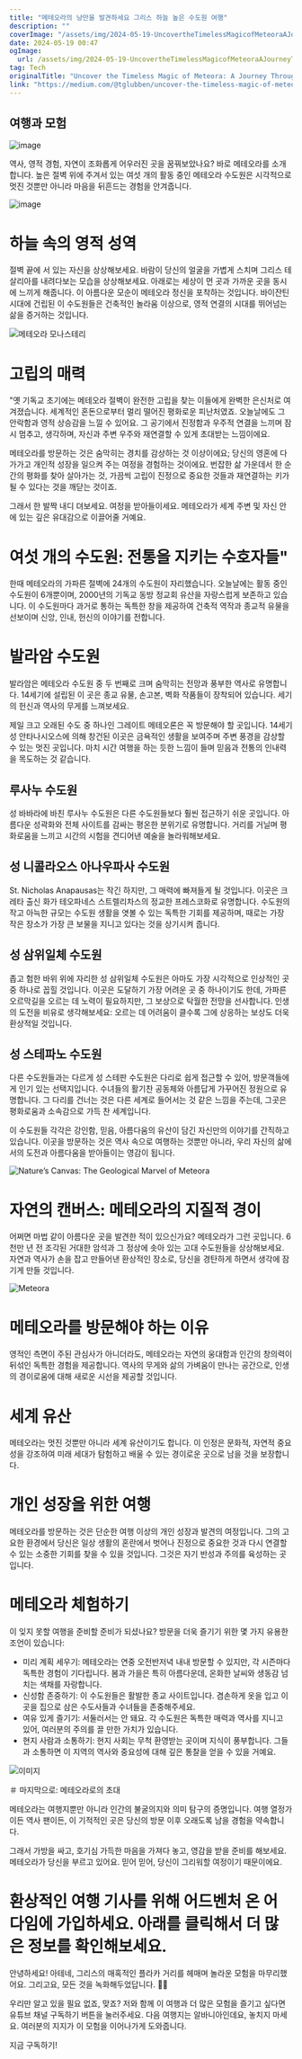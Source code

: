 ```yaml
---
title: "메테오라의 낭만을 발견하세요 그리스 하늘 높은 수도원 여행"
description: ""
coverImage: "/assets/img/2024-05-19-UncovertheTimelessMagicofMeteoraAJourneyThroughGreecesSky-HighMonasteries_0.png"
date: 2024-05-19 00:47
ogImage: 
  url: /assets/img/2024-05-19-UncovertheTimelessMagicofMeteoraAJourneyThroughGreecesSky-HighMonasteries_0.png
tag: Tech
originalTitle: "Uncover the Timeless Magic of Meteora: A Journey Through Greece’s Sky-High Monasteries"
link: "https://medium.com/@tglubben/uncover-the-timeless-magic-of-meteora-a-journey-through-greeces-sky-high-monasteries-af33a5a6d76c"
---
```



## 여행과 모험

![image](/assets/img/2024-05-19-UncovertheTimelessMagicofMeteoraAJourneyThroughGreecesSky-HighMonasteries_0.png)

역사, 영적 경험, 자연이 조화롭게 어우러진 곳을 꿈꿔보았나요? 바로 메테오라를 소개합니다. 높은 절벽 위에 주겨서 있는 여섯 개의 활동 중인 메테오라 수도원은 시각적으로 멋진 것뿐만 아니라 마음을 뒤흔드는 경험을 안겨줍니다.

![image](/assets/img/2024-05-19-UncovertheTimelessMagicofMeteoraAJourneyThroughGreecesSky-HighMonasteries_1.png)

<div class="content-ad"></div>

# 하늘 속의 영적 성역

절벽 끝에 서 있는 자신을 상상해보세요. 바람이 당신의 얼굴을 가볍게 스치며 그리스 테살리아를 내려다보는 모습을 상상해보세요. 아래로는 세상이 먼 곳과 가까운 곳을 동시에 느끼게 해줍니다. 이 아름다운 모순이 메테오라 정신을 포착하는 것입니다. 바이잔틴 시대에 건립된 이 수도원들은 건축적인 놀라움 이상으로, 영적 연결의 시대를 뛰어넘는 삶을 증거하는 것입니다.

![메테오라 모나스테리](/assets/img/2024-05-19-UncovertheTimelessMagicofMeteoraAJourneyThroughGreecesSky-HighMonasteries_2.png)

# 고립의 매력

<div class="content-ad"></div>

"옛 기독교 초기에는 메테오라 절벽이 완전한 고립을 찾는 이들에게 완벽한 은신처로 여겨졌습니다. 세계적인 혼돈으로부터 멀리 떨어진 평화로운 피난처였죠. 오늘날에도 그 안락함과 영적 상승감을 느낄 수 있어요. 그 공기에서 진정함과 우주적 연결을 느끼며 잠시 멈추고, 생각하며, 자신과 주변 우주와 재연결할 수 있게 초대받는 느낌이에요.

메테오라를 방문하는 것은 숨막히는 경치를 감상하는 것 이상이에요; 당신의 영혼에 다가가고 개인적 성장을 일으켜 주는 여정을 경험하는 것이에요. 번잡한 삶 가운데서 한 순간의 평화를 찾아 살아가는 것, 가끔씩 고립이 진정으로 중요한 것들과 재연결하는 키가 될 수 있다는 것을 깨닫는 것이죠.

그래서 한 발짝 내디 뎌보세요. 여정을 받아들이세요. 메테오라가 세계 주변 및 자신 안에 있는 깊은 유대감으로 이끌어줄 거예요.

# 여섯 개의 수도원: 전통을 지키는 수호자들"

<div class="content-ad"></div>

한때 메테오라의 가파른 절벽에 24개의 수도원이 자리했습니다. 오늘날에는 활동 중인 수도원이 6개뿐이며, 2000년의 기독교 동방 정교회 유산을 자랑스럽게 보존하고 있습니다. 이 수도원마다 과거로 통하는 독특한 창을 제공하여 건축적 역작과 종교적 유물을 선보이며 신앙, 인내, 헌신의 이야기를 전합니다.

# 발라암 수도원

발라암은 메테오라 수도원 중 두 번째로 크며 숨막히는 전망과 풍부한 역사로 유명합니다. 14세기에 설립된 이 곳은 종교 유물, 손고본, 벽화 작품들이 장착되어 있습니다. 세기의 헌신과 역사의 무게를 느껴보세요.

<div class="content-ad"></div>

제일 크고 오래된 수도 중 하나인 그레이트 메테오론은 꼭 방문해야 할 곳입니다. 14세기 성 안타나시오스에 의해 창건된 이곳은 금욕적인 생활을 보여주며 주변 풍경을 감상할 수 있는 멋진 곳입니다. 마치 시간 여행을 하는 듯한 느낌이 들며 믿음과 전통의 인내력을 목도하는 것 같습니다.

## 루사누 수도원

성 바바라에 바친 루사누 수도원은 다른 수도원들보다 훨씬 접근하기 쉬운 곳입니다. 아름다운 성곽화와 전체 사이트를 감싸는 평온한 분위기로 유명합니다. 거리를 거닐며 평화로움을 느끼고 시간의 시험을 견디어낸 예술을 놀라워해보세요.

## 성 니콜라오스 아나우파사 수도원

<div class="content-ad"></div>

St. Nicholas Anapausas는 작긴 하지만, 그 매력에 빠져들게 될 것입니다. 이곳은 크레타 출신 화가 테오파네스 스트렐리차스의 정교한 프레스코화로 유명합니다. 수도원의 작고 아늑한 규모는 수도원 생활을 엿볼 수 있는 독특한 기회를 제공하며, 때로는 가장 작은 장소가 가장 큰 보물을 지니고 있다는 것을 상기시켜 줍니다.

## 성 삼위일체 수도원

좁고 험한 바위 위에 자리한 성 삼위일체 수도원은 아마도 가장 시각적으로 인상적인 곳 중 하나로 꼽힐 것입니다. 이곳은 도달하기 가장 어려운 곳 중 하나이기도 한데, 가파른 오르막길을 오르는 데 노력이 필요하지만, 그 보상으로 탁월한 전망을 선사합니다. 인생의 도전을 비유로 생각해보세요: 오르는 데 어려움이 클수록 그에 상응하는 보상도 더욱 환상적일 것입니다.

## 성 스테파노 수도원

<div class="content-ad"></div>

다른 수도원들과는 다르게 성 스테판 수도원은 다리로 쉽게 접근할 수 있어, 방문객들에게 인기 있는 선택지입니다. 수녀들의 활기찬 공동체와 아름답게 가꾸어진 정원으로 유명합니다. 그 다리를 건너는 것은 다른 세계로 들어서는 것 같은 느낌을 주는데, 그곳은 평화로움과 소속감으로 가득 찬 세계입니다.

이 수도원들 각각은 강인함, 믿음, 아름다움의 유산이 담긴 자신만의 이야기를 간직하고 있습니다. 이곳을 방문하는 것은 역사 속으로 여행하는 것뿐만 아니라, 우리 자신의 삶에서의 도전과 아름다움을 받아들이는 영감이 됩니다.

![Nature’s Canvas: The Geological Marvel of Meteora](/assets/img/2024-05-19-UncovertheTimelessMagicofMeteoraAJourneyThroughGreecesSky-HighMonasteries_3.png)

# 자연의 캔버스: 메테오라의 지질적 경이

<div class="content-ad"></div>

어쩌면 마법 같이 아름다운 곳을 발견한 적이 있으신가요? 메테오라가 그런 곳입니다. 6천만 년 전 조각된 거대한 암석과 그 정상에 솟아 있는 고대 수도원들을 상상해보세요. 자연과 역사가 손을 잡고 만들어낸 환상적인 장소로, 당신을 경탄하게 하면서 생각에 잠기게 만들 것입니다.

![Meteora](/assets/img/2024-05-19-UncovertheTimelessMagicofMeteoraAJourneyThroughGreecesSky-HighMonasteries_4.png)

# 메테오라를 방문해야 하는 이유

영적인 측면이 주된 관심사가 아니더라도, 메테오라는 자연의 웅대함과 인간의 창의력이 뒤섞인 독특한 경험을 제공합니다. 역사의 무게와 삶의 가벼움이 만나는 공간으로, 인생의 경이로움에 대해 새로운 시선을 제공할 것입니다.

<div class="content-ad"></div>

# 세계 유산

메테오라는 멋진 것뿐만 아니라 세계 유산이기도 합니다. 이 인정은 문화적, 자연적 중요성을 강조하여 미래 세대가 탐험하고 배울 수 있는 경이로운 곳으로 남을 것을 보장합니다.

# 개인 성장을 위한 여행

메테오라를 방문하는 것은 단순한 여행 이상의 개인 성장과 발견의 여정입니다. 그의 고요한 환경에서 당신은 일상 생활의 혼란에서 벗어나 진정으로 중요한 것과 다시 연결할 수 있는 소중한 기회를 찾을 수 있을 것입니다. 그것은 자기 반성과 주의를 육성하는 곳입니다.

<div class="content-ad"></div>

# 메테오라 체험하기

이 잊지 못할 여행을 준비할 준비가 되셨나요? 방문을 더욱 즐기기 위한 몇 가지 유용한 조언이 있습니다:

- 미리 계획 세우기: 메테오라는 연중 오전반저녁 내내 방문할 수 있지만, 각 시즌마다 독특한 경험이 기다립니다. 봄과 가을은 특히 아름다운데, 온화한 날씨와 생동감 넘치는 색채를 자랑합니다.
- 신성함 존중하기: 이 수도원들은 활발한 종교 사이트입니다. 겸손하게 옷을 입고 이곳을 집으로 삼은 수도사들과 수녀들을 존중해주세요.
- 여유 있게 즐기기: 서둘러서는 안 돼요. 각 수도원은 독특한 매력과 역사를 지니고 있어, 여러분의 주의를 끌 만한 가치가 있습니다.
- 현지 사람과 소통하기: 현지 사회는 무척 환영받는 곳이며 지식이 풍부합니다. 그들과 소통하면 이 지역의 역사와 중요성에 대해 깊은 통찰을 얻을 수 있을 거예요. 

![이미지](/assets/img/2024-05-19-UncovertheTimelessMagicofMeteoraAJourneyThroughGreecesSky-HighMonasteries_5.png)

<div class="content-ad"></div>

＃ 마지막으로: 메테오라로의 초대

메테오라는 여행지뿐만 아니라 인간의 불굴의지와 의미 탐구의 증명입니다. 여행 열정가이든 역사 팬이든, 이 기적적인 곳은 당신의 방문 이후 오래도록 남을 경험을 약속합니다.

그래서 가방을 싸고, 호기심 가득한 마음을 가져다 놓고, 영감을 받을 준비를 해보세요. 메테오라가 당신을 부르고 있어요. 믿어 믿어, 당신이 그리워할 여정이기 때문이에요.

# 환상적인 여행 기사를 위해 어드벤처 온 어 다임에 가입하세요. 아래를 클릭해서 더 많은 정보를 확인해보세요.

<div class="content-ad"></div>

안녕하세요! 아테네, 그리스의 매혹적인 플라카 거리를 헤매며 놀라운 모험을 마무리했어요. 그리고요, 모든 것을 녹화해두었답니다. 🎥✨

우리만 알고 있을 필요 없죠, 맞죠? 저와 함께 이 여행과 더 많은 모험을 즐기고 싶다면 유튜브 채널 구독하기 버튼을 눌러주세요. 다음 여행지는 알바니아인데요, 놓치지 마세요. 여러분의 지지가 이 모험을 이어나가게 도와줍니다.

지금 구독하기!